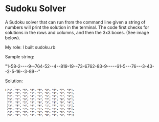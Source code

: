<h1>Sudoku Solver</h1>

<p>A Sudoku solver that can run from the command line given a string of numbers will print the solution in the terminal. The code first checks for solutions in the rows and columns, and then the 3x3 boxes. (See image below). </p>

<p>My role: I built sudoku.rb</p>

<p>Sample string:</p>
<p>"1-58-2----9--764-52--4--819-19--73-6762-83-9-----61-5---76---3-43--2-5-16--3-89--"</p>
<p>Solution:</p>
<img src="sudoku_solved.png" alt="Sudoku solution" height="45%" width="45%">